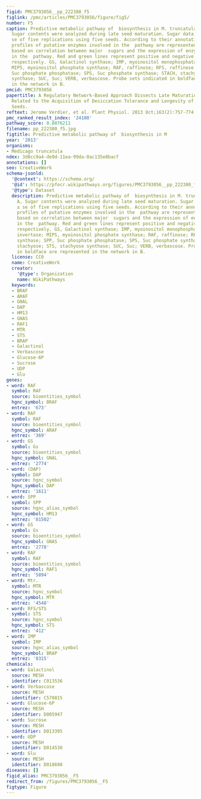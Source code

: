 ```yaml
---
figid: PMC3793056__pp_222380_f5
figlink: /pmc/articles/PMC3793056/figure/fig5/
number: F5
caption: Predictive metabolic pathway of  biosynthesis in M. truncatula seeds. A,
  Sugar contents were analyzed during late seed maturation. Sugar data are means ±
  se of five replications using five seeds. According to their annotations, expression
  profiles of putative enzymes involved in the  pathway are represented. B, Network
  based on correlation between major  sugars and the expression of enzymes involved
  in the  pathway. Red and green lines represent positive and negative correlations,
  respectively. GS, Galactinol synthase; IMP, myoinositol monophosphatase; INV, invertase;
  MIPS, myoinositol phosphate synthase; RAF, raffinose; RFS, raffinose synthase; SPP,
  Suc phosphate phosphatase; SPS, Suc phosphate synthase; STACH, stachyose; STS, stachyose
  synthase; SUC, Suc; VERB, verbascose. Probe sets indicated in boldface are represented
  in the network in B.
pmcid: PMC3793056
papertitle: A Regulatory Network-Based Approach Dissects Late Maturation Processes
  Related to the Acquisition of Desiccation Tolerance and Longevity of Medicago truncatula
  Seeds.
reftext: Jerome Verdier, et al. Plant Physiol. 2013 Oct;163(2):757-774.
pmc_ranked_result_index: '24108'
pathway_score: 0.8076211
filename: pp_222380_f5.jpg
figtitle: Predictive metabolic pathway of  biosynthesis in M
year: '2013'
organisms:
- Medicago truncatula
ndex: 3d8cc9a4-de9d-11ea-99da-0ac135e8bacf
annotations: []
seo: CreativeWork
schema-jsonld:
  '@context': https://schema.org/
  '@id': https://pfocr.wikipathways.org/figures/PMC3793056__pp_222380_f5.html
  '@type': Dataset
  description: Predictive metabolic pathway of  biosynthesis in M. truncatula seeds.
    A, Sugar contents were analyzed during late seed maturation. Sugar data are means
    ± se of five replications using five seeds. According to their annotations, expression
    profiles of putative enzymes involved in the  pathway are represented. B, Network
    based on correlation between major  sugars and the expression of enzymes involved
    in the  pathway. Red and green lines represent positive and negative correlations,
    respectively. GS, Galactinol synthase; IMP, myoinositol monophosphatase; INV,
    invertase; MIPS, myoinositol phosphate synthase; RAF, raffinose; RFS, raffinose
    synthase; SPP, Suc phosphate phosphatase; SPS, Suc phosphate synthase; STACH,
    stachyose; STS, stachyose synthase; SUC, Suc; VERB, verbascose. Probe sets indicated
    in boldface are represented in the network in B.
  license: CC0
  name: CreativeWork
  creator:
    '@type': Organization
    name: WikiPathways
  keywords:
  - BRAF
  - ARAF
  - GNAL
  - DAP
  - HM13
  - GNAS
  - RAF1
  - MTR
  - STS
  - BRAP
  - Galactinol
  - Verbascose
  - Glucose-6P
  - Sucrose
  - UDP
  - Glu
genes:
- word: RAF
  symbol: RAF
  source: bioentities_symbol
  hgnc_symbol: BRAF
  entrez: '673'
- word: RAF
  symbol: RAF
  source: bioentities_symbol
  hgnc_symbol: ARAF
  entrez: '369'
- word: GS
  symbol: Gs
  source: bioentities_symbol
  hgnc_symbol: GNAL
  entrez: '2774'
- word: (DAP)
  symbol: DAP
  source: hgnc_symbol
  hgnc_symbol: DAP
  entrez: '1611'
- word: SPP
  symbol: SPP
  source: hgnc_alias_symbol
  hgnc_symbol: HM13
  entrez: '81502'
- word: GS
  symbol: Gs
  source: bioentities_symbol
  hgnc_symbol: GNAS
  entrez: '2778'
- word: RAF
  symbol: RAF
  source: bioentities_symbol
  hgnc_symbol: RAF1
  entrez: '5894'
- word: Mtr.
  symbol: MTR
  source: hgnc_symbol
  hgnc_symbol: MTR
  entrez: '4548'
- word: RFS/STS
  symbol: STS
  source: hgnc_symbol
  hgnc_symbol: STS
  entrez: '412'
- word: IMP
  symbol: IMP
  source: hgnc_alias_symbol
  hgnc_symbol: BRAP
  entrez: '8315'
chemicals:
- word: Galactinol
  source: MESH
  identifier: C013536
- word: Verbascose
  source: MESH
  identifier: C570815
- word: Glucose-6P
  source: MESH
  identifier: D005947
- word: Sucrose
  source: MESH
  identifier: D013395
- word: UDP
  source: MESH
  identifier: D014530
- word: Glu
  source: MESH
  identifier: D018698
diseases: []
figid_alias: PMC3793056__F5
redirect_from: /figures/PMC3793056__F5
figtype: Figure
---
```

